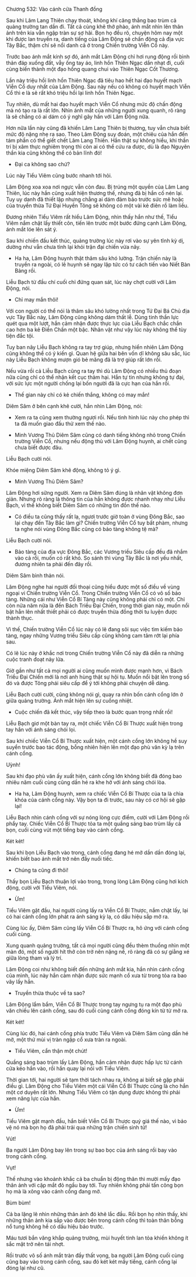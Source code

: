 




Chương 532: Vào cánh cửa Thanh đồng


Sau khi Lâm Lang Thiên chạy thoát, không khí căng thẳng bao trùm cả quảng trường tan dần đi. Tất cả cùng khẽ thở phào, ánh mắt nhìn lên thân ảnh trên kia vẫn ngập tràn sự sợ hãi. Bọn họ đều rõ, chuyện hôm nay một khi được lan truyền ra, danh tiếng của Lâm Động sẽ chấn động cả địa vực Tây Bắc, thậm chí sẽ nổi danh cả ở trong Chiến trường Viễn Cổ này.

Trước bao ánh mắt kính sợ đó, ánh mắt Lâm Động chỉ hơi rung động rồi bình thản đáp xuống đất, vẫy ống tay áo, linh hồn Thiên Ngạc dần nhạt đi, cuối cùng biến thành một đạo hồng quang chui vào Thiên Ngạc Cốt Thương.

Lần này triệu hồi linh hồn Thiên Ngạc đã tiêu hao hết hai đạo huyết mạch Viễn Cổ duy nhất của Lâm Động. Sau này nếu có không có huyết mạch Viễn Cổ thì e là sẽ rất khó triệu hồi lại linh hồn Thiên Ngạc.

Tuy nhiên, dù mất hai đạo huyết mạch Viễn Cổ nhưng mức độ chấn động mà nó tạo ra là rất lớn. Nhìn ánh mắt của những người xung quanh, rõ ràng là sẽ chẳng có ai dám có ý nghĩ gây hấn với Lâm Động nữa.

Hơn nữa lần này cũng đã khiến Lâm Lang Thiên bị thương, tuy vẫn chưa biết mức độ nặng nhẹ ra sao. Theo Lâm Động suy đoán, một chiêu của hắn đến tám phần có thể giết chết Lâm Lang Thiên. Hắn thật sự không hiểu, khi thần trí bị xâm thực nghiêm trọng thì còn ai có thể cứu ra được, dù là đạo Nguyên thần kia cũng không thể có bản lĩnh đó!

- Đại ca không sao chứ?

Lúc này Tiểu Viêm cũng bước nhanh tới hỏi.

Lâm Động xoa xoa nơi ngực vẫn còn đau. Bị trúng một quyền của Lâm Lang Thiên, lúc này hắn cũng xuất hiện thương thế, nhưng đã bị hắn cố nén lại. Tuy uy danh đã thiết lập nhưng chẳng ai dám đảm bảo trước sức mê hoặc của truyền thừa Tứ Đại Huyền Tông sẽ không có một vài kẻ điên rồ làm liều.

Đương nhiên Tiểu Viêm rất hiểu Lâm Động, nhìn thấy hắn như thế, Tiểu Viêm nắm chặt lấy thiết côn, tiến lên trước một bước đứng cạnh Lâm Động, ánh mắt lóe lên sát ý.

Sau khi chiến đấu kết thúc, quảng trường lúc này rơi vào sự yên tĩnh kỳ dị, dường như vẫn chưa tỉnh lại khỏi trận đại chiến vừa nãy.

- Ha ha, Lâm Động huynh thật thâm sâu khó lường. Trận chiến này là truyền ra ngoài, có lẽ huynh sẽ ngay lập tức có tư cách tiến vào Niết Bàn Bảng rồi.

Liễu Bạch từ đầu chí cuối chỉ đứng quan sát, lúc này chợt cười với Lâm Động, nói.

- Chỉ may mắn thôi!

Với con người có thể nói là thâm sâu khó lường nhất trong Tứ Đại Bá Chủ địa vực Tây Bắc này, Lâm Động cũng không dám thất lễ. Dùng tinh thần lực quét qua một lượt, hắn cảm nhận được thực lực của Liễu Bạch chắc chắn cao hơn ba kẻ Điền Chấn một bậc. Nhân vật như vậy lúc này không thể tùy tiện đắc tội.

Tuy ban nãy Liễu Bạch không ra tay trợ giúp, nhưng hiển nhiên Lâm Động cũng không thể có ý kiến gì. Quan hệ giữa hai bên vốn dĩ không sâu sắc, lúc này Liễu Bạch không mượn gió bẻ măng đã là trợ giúp rất lớn rồi.

Nếu vừa rồi cả Liễu Bạch cũng ra tay thì dù Lâm Động có nhiều thủ đoạn nữa cũng chỉ có thể nhận kết cục thảm hại. Hắn tự tin nhưng không tự đại, với sức lực một người chống lại bốn người đã là cực hạn của hắn rồi.

- Thế gian này chỉ có kẻ chiến thắng, không có may mắn!

Diêm Sâm ở bên cạnh khẽ cười, hắn nhìn Lâm Động, nói:

- Xem ra ta cũng xem thường ngươi rồi. Nếu tình hình lúc này cho phép thì ta đã muốn giao đấu thử xem thế nào.

- Minh Vương Thủ Diêm Sâm cũng có danh tiếng không nhỏ trong Chiến trường Viễn Cổ, nhưng nếu động thủ với Lâm Động huynh, ai chết cũng chưa biết được đâu.

Liễu Bạch cười nói.

Khóe miệng Diêm Sâm khẽ động, không tỏ ý gì.

- Minh Vương Thủ Diêm Sâm?

Lâm Động hơi sững người. Xem ra Diêm Sâm đúng là nhân vật không đơn giản. Nhưng rõ ràng là thông tin của hắn không được nhanh nhạy như Liễu Bạch, vì thế không biết Diêm Sâm có những tin đồn thế nào.

- Có điều ta cũng thấy rất lạ, ngươi trước giờ toàn ở vùng Đông Bắc, sao lại chạy đến Tây Bắc làm gì? Chiến trường Viễn Cổ tuy bất phàm, nhưng ta nghe nói vùng Đông Bắc cũng có bảo tàng không tệ mà?

Liễu Bạch cười nói.

- Bảo tàng của địa vực Đông Bắc, các Vương triều Siêu cấp đều đã nhắm vào cả rồi, muốn có rất khó. So sánh thì vùng Tây Bắc là nơi yếu nhất, đương nhiên ta phải đến đây rồi.

Diêm Sâm bình thản nói.

Lâm Động nghe hai người đối thoại cũng hiểu được một số điều về vùng ngoại vi Chiến trường Viễn Cổ. Trong Chiến trường Viễn Cổ có vô số bảo tàng. Những cái như Viễn Cổ Bí Tàng này cũng không phải chỉ có một. Chỉ còn nửa năm nữa là đến Bách Triều Đại Chiến, trong thời gian này, muốn nổi bật hẳn lên nhất thiết phải có được truyền thừa đồng thời tu luyện được thành thục.

Vì thế, Chiến trường Viễn Cổ lúc này có lẽ đang sôi sục việc tìm kiếm bảo tàng, ngay những Vương triều Siêu cấp cũng không cam tâm rớt lại phía sau.

Có lẽ lúc này ở khắc nơi trong Chiến trường Viễn Cổ này đã diễn ra những cuộc tranh đoạt nảy lửa.

Giờ gần như tất cả mọi người ai cũng muốn mình được mạnh hơn, vì Bách Triều Đại Chiến mới là nơi anh hùng thật sự hội tụ. Muốn nổi bật lên trong số đó và được Tông phái siêu cấp để ý tới không phải chuyện dễ dàng.

Liễu Bạch cười cười, cũng không nói gì, quay ra nhìn bốn cánh cổng lớn ở giữa quảng trường. Ánh mắt hiện lên sự cuồng nhiệt.

- Cuộc chiến đã kết thúc, vậy tiếp theo là bước quan trọng nhất rồi!

Liễu Bạch giơ một bàn tay ra, một chiếc Viễn Cổ Bí Thược xuất hiện trong tay hắn với ánh sáng chói lọi.

Sau khi chiếc Viễn Cổ Bí Thược xuất hiện, một cánh cổng lớn không hề suy suyển trước bao tác động, bỗng nhiên hiện lên một đạo phù văn kỳ lạ trên cánh cổng.

Uỳnh!

Sau khi đạo phù văn ấy xuất hiện, cánh cổng lớn không biết đã đóng bao nhiêu năm cuối cùng cũng dần hé ra khe hở với ánh sáng chói lòa.

- Ha ha, Lâm Động huynh, xem ra chiếc Viễn Cổ Bí Thược của ta là chìa khóa của cánh cổng này. Vậy bọn ta đi trước, sau này có cơ hội sẽ gặp lại!

Liễu Bạch nhìn cánh cổng với sự nóng lòng cực điểm, cười với Lâm Động rồi phẩy tay. Chiếc Viễn Cổ Bí Thược tỏa ta một quầng sáng bao trùm lấy cả bọn, cuối cùng vút một tiếng bay vào cánh cổng.

Két kẻt!

Sau khi bọn Liễu Bạch vào trong, cánh cổng đang hé mở dần dần đóng lại, khiến biết bao ánh mắt trở nên đầy nuối tiếc.

- Chúng ta cũng đi thôi!

Thấy bọn Liễu Bạch thuận lợi vào trong, trong lòng Lâm Động cũng hơi kích động, cười với Tiểu Viêm, nói.

- Ừm!

Tiểu Viêm gật đầu, hai người cùng lấy ra Viễn Cổ Bí Thược, nắm chặt lấy, lại có hai cánh cổng lớn phát ra ánh sáng kỳ lạ, có dấu hiệu sắp mở ra.

Cùng lúc ấy, Diêm Sâm cũng lấy Viễn Cổ Bí Thược ra, hô ứng với cánh cổng cuối cùng.

Xung quanh quảng trường, tất cả mọi người cũng đều thèm thuồng nhìn một màn đó, một số người hít thở còn trở nên nặng nề, rõ ràng đã có sự giằng xé giữa lòng tham và lý trí.

Lâm Động coi như không biết đến những ánh mắt kia, hắn nhìn cánh cổng của mình, lúc này hắn cảm nhận được sức mạnh cổ xưa từ trong tỏa ra bao vây lấy hắn.

- Truyền thừa thuộc về ta sao?

Lâm Động lẩm bẩm, Viễn Cổ Bí Thược trong tay ngưng tụ ra một đạo phù văn chiếu lên cánh cổng, sau đó cuối cùng cánh cổng đóng kín từ từ mở ra.

Két két!

Cùng lúc đó, hai cánh cổng phía trước Tiểu Viêm và Diêm Sâm cũng dần hé mở, một thứ mùi vị tràn ngập cổ xưa tràn ra ngoài.

- Tiểu Viêm, cẩn thận một chút!

Quầng sáng bao trùm lấy Lâm Động, hắn cảm nhận được hấp lực từ cánh cửa kéo hắn vào, rồi hắn quay lại nói với Tiểu Viêm.

Thời gian tới, hai người sẽ tạm thời tách nhau ra, không ai biết sẽ gặp phải điều gì. Lâm Động cho Tiểu Viêm một cái Viễn Cổ Bí Thược cũng là cho hắn một cơ duyên rất lớn. Nhưng Tiểu Viêm có tận dụng được không thì phải xem năng lực của hắn.

- Ừm!

Tiểu Viêm gật mạnh đầu, hắn biết Viễn Cổ Bí Thược quý giá thế nào, vì bảo vệ nó mà bọn họ đã phải trải qua những trận chiến sinh tử!

Vút!

Ba người Lâm Động bay lên trong sự bao bọc của ánh sáng rồi bay vào trong cánh cổng.

Vụt!

Thế nhưng vào khoảnh khắc cả ba chuẩn bị động thân thì mười mấy đạo thân ảnh với cặp mắt đỏ ngầu bay tới. Tuy nhiên không phải tấn công bọn họ mà là xông vào cánh cổng đang mở.

Bùm bùm!

Cả ba lặng lẽ nhìn những thân ảnh đó khẽ lắc đầu. Rồi bọn họ nhìn thấy, khi những thân ảnh kia sắp vào được bên trong cánh cổng thì toàn thân bỗng nổ tung không hề có dấu hiệu báo trước.

Máu tươi bắn văng khắp quảng trường, mùi huyết tinh lan tỏa khiến không ít sắc mặt trở nên tái nhợt.

Rồi trước vô số ánh mắt tràn đầy thất vọng, ba người Lâm Động cuối cùng cũng bay vào trong cánh cổng, sau đó két két mấy tiếng, cánh cổng lại đóng lại như cũ.




